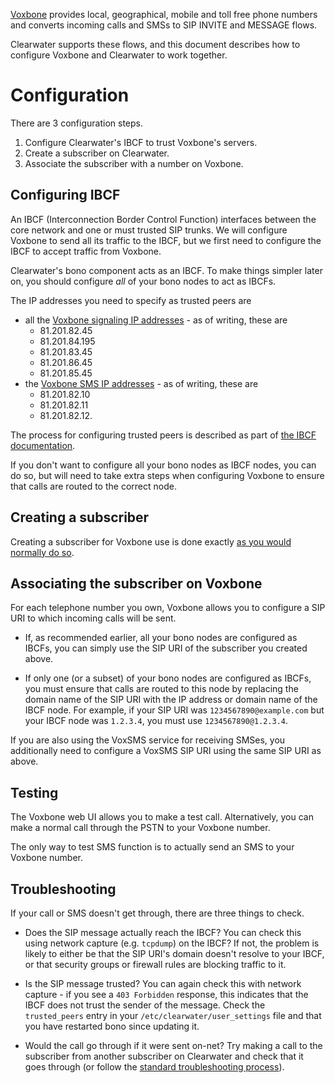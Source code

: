 [Voxbone](http://www.voxbone.com/) provides local, geographical, mobile and toll free phone numbers and converts incoming calls and SMSs to SIP INVITE and MESSAGE flows.

Clearwater supports these flows, and this document describes how to configure Voxbone and Clearwater to work together.

# Configuration

There are 3 configuration steps.

1.  Configure Clearwater's IBCF to trust Voxbone's servers.
2.  Create a subscriber on Clearwater.
3.  Associate the subscriber with a number on Voxbone.

## Configuring IBCF

An IBCF (Interconnection Border Control Function) interfaces between the core network and one or must trusted SIP trunks.  We will configure Voxbone to send all its traffic to the IBCF, but we first need to configure the IBCF to accept traffic from Voxbone.

Clearwater's bono component acts as an IBCF.  To make things simpler later on, you should configure *all* of your bono nodes to act as IBCFs.

The IP addresses you need to specify as trusted peers are

*   all the [Voxbone signaling IP addresses](http://www.voxbone.com/network-ipaddressesranges.jsf) - as of writing, these are
    *   81.201.82.45
    *   81.201.84.195
    *   81.201.83.45
    *   81.201.86.45
    *   81.201.85.45
*   the [Voxbone SMS IP addresses](https://www.voxbone.com/members/faq-voxsms.jsf#faq-voxsms09) - as of writing, these are
    *   81.201.82.10
    *   81.201.82.11
    *   81.201.82.12.

The process for configuring trusted peers is described as part of [the IBCF documentation](IBCF#install-and-configure-an-ibcf).

If you don't want to configure all your bono nodes as IBCF nodes, you can do so, but will need to take extra steps when configuring Voxbone to ensure that calls are routed to the correct node.

## Creating a subscriber

Creating a subscriber for Voxbone use is done exactly [as you would normally do so](Making-your-first-call#create-a-number-for-your-client).

## Associating the subscriber on Voxbone

For each telephone number you own, Voxbone allows you to configure a SIP URI to which incoming calls will be sent.

*   If, as recommended earlier, all your bono nodes are configured as IBCFs, you can simply use the SIP URI of the subscriber you created above.

*   If only one (or a subset) of your bono nodes are configured as IBCFs, you must ensure that calls are routed to this node by replacing the domain name of the SIP URI with the IP address or domain name of the IBCF node.  For example, if your SIP URI was `1234567890@example.com` but your IBCF node was `1.2.3.4`, you must use `1234567890@1.2.3.4`.

If you are also using the VoxSMS service for receiving SMSes, you additionally need to configure a VoxSMS SIP URI using the same SIP URI as above.

## Testing

The Voxbone web UI allows you to make a test call.  Alternatively, you can make a normal call through the PSTN to your Voxbone number.

The only way to test SMS function is to actually send an SMS to your Voxbone number.

## Troubleshooting

If your call or SMS doesn't get through, there are three things to check.

*   Does the SIP message actually reach the IBCF?  You can check this using network capture (e.g. `tcpdump`) on the IBCF?  If not, the problem is likely to either be that the SIP URI's domain doesn't resolve to your IBCF, or that security groups or firewall rules are blocking traffic to it.

*   Is the SIP message trusted?  You can again check this with network capture - if you see a `403 Forbidden` response, this indicates that the IBCF does not trust the sender of the message.  Check the `trusted_peers` entry in your `/etc/clearwater/user_settings` file and that you have restarted bono since updating it.

*   Would the call go through if it were sent on-net?  Try making a call to the subscriber from another subscriber on Clearwater and check that it goes through (or follow the [standard troubleshooting process](Troubleshooting-and-Recovery)).